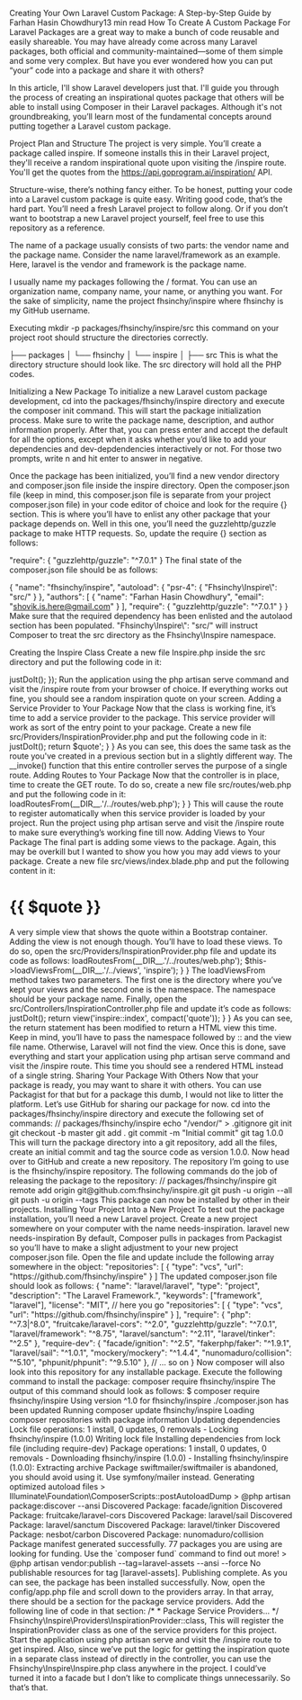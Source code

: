 Creating Your Own Laravel Custom Package: A Step-by-Step Guide
by Farhan Hasin Chowdhury13 min read
How To Create A Custom Package For Laravel
Packages are a great way to make a bunch of code reusable and easily shareable. You may have already come across many Laravel packages, both official and community-maintained—some of them simple and some very complex. But have you ever wondered how you can put “your” code into a package and share it with others?

In this article, I'll show Laravel developers just that. I'll guide you through the process of creating an inspirational quotes package that others will be able to install using Composer in their Laravel packages. Although it's not groundbreaking, you’ll learn most of the fundamental concepts around putting together a Laravel custom package.

Project Plan and Structure
The project is very simple. You’ll create a package called inspire. If someone installs this in their Laravel project, they'll receive a random inspirational quote upon visiting the /inspire route. You'll get the quotes from the https://api.goprogram.ai/inspiration/ API.

Structure-wise, there’s nothing fancy either. To be honest, putting your code into a Laravel custom package is quite easy. Writing good code, that’s the hard part. You’ll need a fresh Laravel project to follow along. Or if you don’t want to bootstrap a new Laravel project yourself, feel free to use this repository as a reference.

The name of a package usually consists of two parts: the vendor name and the package name. Consider the name laravel/framework as an example. Here, laravel is the vendor and framework is the package name.

I usually name my packages following the <my-github-username>/<package-name> format. You can use an organization name, company name, your name, or anything you want. For the sake of simplicity, name the project fhsinchy/inspire where fhsinchy is my GitHub username.

Executing mkdir -p packages/fhsinchy/inspire/src this command on your project root should structure the directories correctly.

├── packages
│   └── fhsinchy
│       └── inspire
│           ├── src
This is what the directory structure should look like. The src directory will hold all the PHP codes.

Initializing a New Package
To initialize a new Laravel custom package development, cd into the packages/fhsinchy/inspire directory and execute the composer init command. This will start the package initialization process. Make sure to write the package name, description, and author information properly. After that, you can press enter and accept the default for all the options, except when it asks whether you’d like to add your dependencies and dev-depdendencies interactively or not. For those two prompts, write n and hit enter to answer in negative.

Once the package has been initialized, you’ll find a new vendor directory and composer.json file inside the inspire directory. Open the composer.json file (keep in mind, this composer.json file is separate from your project composer.json file) in your code editor of choice and look for the require {} section. This is where you’ll have to enlist any other package that your package depends on. Well in this one, you’ll need the guzzlehttp/guzzle package to make HTTP requests. So, update the require {} section as follows:

"require": {
  "guzzlehttp/guzzle": "^7.0.1"
}
The final state of the composer.json file should be as follows:

{
    "name": "fhsinchy/inspire",
    "autoload": {
        "psr-4": {
            "Fhsinchy\\Inspire\\": "src/"
        }
    },
    "authors": [
        {
            "name": "Farhan Hasin Chowdhury",
            "email": "shovik.is.here@gmail.com"
        }
    ],
    "require": {
        "guzzlehttp/guzzle": "^7.0.1"
    }
}
Make sure that the required dependency has been enlisted and the autolaod section has been populated. "Fhsinchy\\Inspire\\": "src/" will instruct Composer to treat the src directory as the Fhsinchy\Inspire namespace.

Creating the Inspire Class
Create a new file Inspire.php inside the src directory and put the following code in it:

<?php

namespace Fhsinchy\Inspire;

use Illuminate\Support\Facades\Http;

class Inspire {
    public function justDoIt() {
        $response = Http::get('https://inspiration.goprogram.ai/');

        return $response['quote'] . ' -' . $response['author'];
    }
}
As you can see, there is a function called justDoIt inside this class, that makes a request to the https://api.goprogram.ai/inspiration/ API and gets a response as follows:

{"quote": "The greatest discovery of all time is that a person can change their future by merely changing their attitude.", "author": "Oprah Winfrey"}
The function then formats the JSON string into a regular string and sends it back. That’s all there is to this class. You can now create an instance of this class and call the justDoIt function to get an inspirational quote.

Testing the Inspire Class
Before going any further, let's test out the Inspire class. To do so, first, open the composer.json file on your project root and scroll down to the autoload section. There should be three directories from the beginning. Append a new line after them as follows:

    "autoload": {
        "psr-4": {
            "App\\": "app/",
            "Database\\Factories\\": "database/factories/",
            "Database\\Seeders\\": "database/seeders/",
            "Fhsinchy\\Inspire\\": "packages/fhsinchy/inspire/src/"
        }
    },
This line will instruct Composer to load the packages/fhsinchy/inspire/src/ directory as the Fhsinchy\Inspire namespace.

Now to generate a updated autoload.php file, execute the following command on the project root:

composer dump-autoload
This will regenerate the autoload.php file taking your package into account. If you’d like to learn more about autoloading, follow this link.

Now, open the routes/web.php file and register the following GET route in there:

Route::get('inspire', function(Fhsinchy\Inspire\Inspire $inspire) {
    return $inspire->justDoIt();
});
Run the application using the php artisan serve command and visit the /inspire route from your browser of choice. If everything works out fine, you should see a random inspiration quote on your screen.

Adding a Service Provider to Your Package
Now that the class is working fine, it’s time to add a service provider to the package. This service provider will work as sort of the entry point to your package. Create a new file src/Providers/InspirationProvider.php and put the following code in it:

<?php

namespace Fhsinchy\Inspire\Providers;

use Illuminate\Support\ServiceProvider;

class InspirationProvider extends ServiceProvider
{
    /**
     * Bootstrap services.
     *
     * @return void
     */
    public function boot()
    {
        //
    }
}
Keep the boot method empty for now, you’ll soon add code here to load package routes and views. Open the config/app.php file and scroll down to the providers array. In that array, there should be a section for the package service providers. Add the following line of code in that section:

/*
 * Package Service Providers...
 */
Fhsinchy\Inspire\Providers\InspirationProvider::class,
This will register the InspirationProvider class as one of the service providers for this project.

Adding Controllers to Your Package
In a previous section, you registered the /inspire route as part of your project code. But this should be a part of the package code, so anyone using this package will get this route from the get-go.

So you may want to move the routing functionality to the package along with a new controller class. Adding a controller for such a simple task may be overkill, but I want to show you how you may include controllers in your packages.

Create a new file src/Controllers/InspirationController.php with the following code:

<?php
namespace Fhsinchy\Inspire\Controllers;

use Illuminate\Http\Request;
use Fhsinchy\Inspire\Inspire;

class InspirationController
{
    public function __invoke(Inspire $inspire) {
        $quote = $inspire->justDoIt();

        return $quote';
    }
}
As you can see, this does the same task as the route you've created in a previous section but in a slightly different way. The __invoke() function that this entire controller serves the purpose of a single route.

Adding Routes to Your Package
Now that the controller is in place, time to create the GET route. To do so, create a new file src/routes/web.php and put the following code in it:

<?php

use Fhsinchy\Inspire\Controllers;
use Illuminate\Support\Facades\Route;

Route::get('inspire', InspirationController::class);
As you can see, there is a single route in here that refers to the controller you created in the previous section. At this moment, you can open the routes/web.php file in your project root and remove the previously added route from there. Because, if the same route exists on a package and the project routes/web.php file, the project code will take precedence.

After adding the route, open your src/Providers/InspirationProvider.php file and update the boot method as follows:

<?php
namespace Fhsinchy\Inspire\Providers;

use Illuminate\Support\ServiceProvider;

class InspirationProvider extends ServiceProvider
{
    /**
     * Bootstrap services.
     *
     * @return void
     */
    public function boot()
    {
        $this->loadRoutesFrom(__DIR__.'/../routes/web.php');
    }
}
This will cause the route to register automatically when this service provider is loaded by your project. Run the project using php artisan serve and visit the /inspire route to make sure everything’s working fine till now.

Adding Views to Your Package
The final part is adding some views to the package. Again, this may be overkill but I wanted to show you how you may add views to your package. Create a new file src/views/index.blade.php and put the following content in it:

<!DOCTYPE html>
<html lang="en">

<head>
    <meta charset="UTF-8">
    <meta name="viewport" content="width=device-width, initial-scale=1.0">
    <meta http-equiv="X-UA-Compatible" content="ie=edge">
    <title>Inspire</title>
    <link href="https://cdn.jsdelivr.net/npm/bootstrap@5.0.2/dist/css/bootstrap.min.css" rel="stylesheet" integrity="sha384-EVSTQN3/azprG1Anm3QDgpJLIm9Nao0Yz1ztcQTwFspd3yD65VohhpuuCOmLASjC" crossorigin="anonymous">
</head>

<body>
    <div class="container">
        <h1>{{ $quote }}</h1>
    </div>
</body>
</html>
A very simple view that shows the quote within a Bootstrap container. Adding the view is not enough though. You’ll have to load these views. To do so, open the src/Providers/InspirationProvider.php file and update its code as follows:

<?php
namespace Fhsinchy\Inspire\Providers;

use Illuminate\Support\ServiceProvider;

class InspirationProvider extends ServiceProvider
{
    /**
     * Bootstrap services.
     *
     * @return void
     */
    public function boot()
    {
        $this->loadRoutesFrom(__DIR__.'/../routes/web.php');
        $this->loadViewsFrom(__DIR__.'/../views', 'inspire');
    }
}
The loadViewsFrom method takes two parameters. The first one is the directory where you’ve kept your views and the second one is the namespace. The namespace should be your package name.

Finally, open the src/Controllers/InspirationController.php file and update it’s code as follows:

<?php
namespace Fhsinchy\Inspire\Controllers;

use Illuminate\Http\Request;
use Fhsinchy\Inspire\Inspire;

class InspirationController
{
    public function __invoke(Inspire $inspire) {
        $quote = $inspire->justDoIt();

        return view('inspire::index', compact('quote'));
    }
}
As you can see, the return statement has been modified to return a HTML view this time. Keep in mind, you’ll have to pass the namespace followed by :: and the view file name. Otherwise, Laravel will not find the view. Once this is done, save everything and start your application using php artisan serve command and visit the /inspire route. This time you should see a rendered HTML instead of a single string.

Sharing Your Package With Others
Now that your package is ready, you may want to share it with others. You can use Packagist for that but for a package this dumb, I would not like to litter the platform. Let’s use GitHub for sharing our package for now.

cd into the packages/fhsinchy/inspire directory and execute the following set of commands:

// packages/fhsinchy/inspire

echo "/vendor/" > .gitignore
git init
git checkout -b master
git add .
git commit -m "Initial commit"
git tag 1.0.0
This will turn the package directory into a git repository, add all the files, create an initial commit and tag the source code as version 1.0.0. Now head over to GitHub and create a new repository.

The repository I’m going to use is the fhsinchy/inspire repository. The following commands do the job of releasing the package to the repository:

// packages/fhsinchy/inspire

git remote add origin git@github.com:fhsinchy/inspire.git
git push -u origin --all
git push -u origin --tags
This package can now be installed by other in their projects.

Installing Your Project Into a New Project
To test out the package installation, you’ll need a new Laravel project. Create a new project somewhere on your computer with the name needs-inspiration.

laravel new needs-inspiration
By default, Composer pulls in packages from Packagist so you’ll have to make a slight adjustment to your new project composer.json file. Open the file and update include the following array somewhere in the object:

"repositories": [
    {
        "type": "vcs",
        "url": "https://github.com/fhsinchy/inspire"
    }
]
The updated composer.json file should look as follows:

{
    "name": "laravel/laravel",
    "type": "project",
    "description": "The Laravel Framework.",
    "keywords": ["framework", "laravel"],
    "license": "MIT",
    // here you go
    "repositories": [
        {
            "type": "vcs",
            "url": "https://github.com/fhsinchy/inspire"
        }
    ],
    "require": {
        "php": "^7.3|^8.0",
        "fruitcake/laravel-cors": "^2.0",
        "guzzlehttp/guzzle": "^7.0.1",
        "laravel/framework": "^8.75",
        "laravel/sanctum": "^2.11",
        "laravel/tinker": "^2.5"
    },
    "require-dev": {
        "facade/ignition": "^2.5",
        "fakerphp/faker": "^1.9.1",
        "laravel/sail": "^1.0.1",
        "mockery/mockery": "^1.4.4",
        "nunomaduro/collision": "^5.10",
        "phpunit/phpunit": "^9.5.10"
    },
    // ... so on
}
Now composer will also look into this repository for any installable package. Execute the following command to install the package:

composer require fhsinchy/inspire
The output of this command should look as follows:

$ composer require fhsinchy/inspire
Using version ^1.0 for fhsinchy/inspire
./composer.json has been updated
Running composer update fhsinchy/inspire
Loading composer repositories with package information
Updating dependencies                                 
Lock file operations: 1 install, 0 updates, 0 removals
  - Locking fhsinchy/inspire (1.0.0)
Writing lock file
Installing dependencies from lock file (including require-dev)
Package operations: 1 install, 0 updates, 0 removals
  - Downloading fhsinchy/inspire (1.0.0)
  - Installing fhsinchy/inspire (1.0.0): Extracting archive
Package swiftmailer/swiftmailer is abandoned, you should avoid using it. Use symfony/mailer instead.
Generating optimized autoload files
> Illuminate\Foundation\ComposerScripts::postAutoloadDump
> @php artisan package:discover --ansi
Discovered Package: facade/ignition
Discovered Package: fruitcake/laravel-cors
Discovered Package: laravel/sail
Discovered Package: laravel/sanctum
Discovered Package: laravel/tinker
Discovered Package: nesbot/carbon
Discovered Package: nunomaduro/collision
Package manifest generated successfully.
77 packages you are using are looking for funding.
Use the `composer fund` command to find out more!
> @php artisan vendor:publish --tag=laravel-assets --ansi --force
No publishable resources for tag [laravel-assets].
Publishing complete.
As you can see, the package has been installed successfully. Now, open the config/app.php file and scroll down to the providers array. In that array, there should be a section for the package service providers. Add the following line of code in that section:

/*
 * Package Service Providers...
 */
Fhsinchy\Inspire\Providers\InspirationProvider::class,
This will register the InspirationProvider class as one of the service providers for this project. Start the application using php artisan serve and visit the /inspire route to get inspired. Also, since we’ve put the logic for getting the inspiration quote in a separate class instead of directly in the controller, you can use the Fhsinchy\Inspire\Inspire.php class anywhere in the project. I could’ve turned it into a facade but I don’t like to complicate things unnecessarily. So that’s that.

